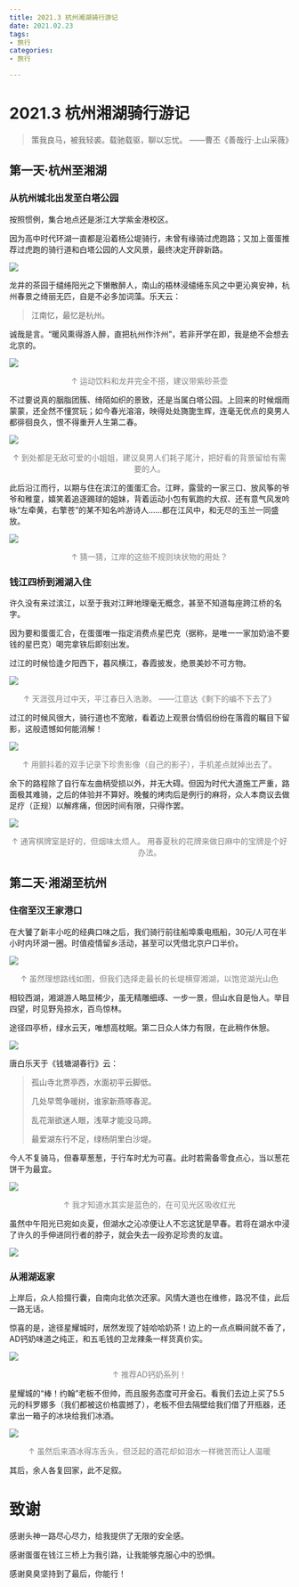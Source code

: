 ```yaml
---
title: 2021.3 杭州湘湖骑行游记
date: 2021.02.23
tags:
- 旅行
categories: 
- 旅行

---
```


# 2021.3 杭州湘湖骑行游记

> 策我良马，被我轻裘。载驰载驱，聊以忘忧。  ——曹丕《善哉行·上山采薇》

## 第一天·杭州至湘湖

### 从杭州城北出发至白塔公园

按照惯例，集合地点还是浙江大学紫金港校区。

因为高中时代环湖一直都是沿着杨公堤骑行，未曾有缘骑过虎跑路；又加上蛋蛋推荐过虎跑的骑行道和白塔公园的人文风景，最终决定开辟新路。

![](https://raw.githubusercontent.com/DF-Master/yidapicbed/main/markdown/20210223001217.png)

龙井的茶园于缱绻阳光之下懒散醉人，南山的梧林浸缱绻东风之中更沁爽安神，杭州春景之绮丽无匹，自是不必多加词藻。乐天云：

> 江南忆，最忆是杭州。

诚哉是言。“暖风熏得游人醉，直把杭州作汴州”，若非开学在即，我是绝不会想去北京的。



![](https://raw.githubusercontent.com/DF-Master/yidapicbed/main/markdown/20210223003420.png)

<center><font color="gray">↑ 运动饮料和龙井完全不搭，建议带紫砂茶壶</font></center>

不过要说真的胭脂团簇、绮陌如织的景致，还是当属白塔公园。上回来的时候烟雨蒙蒙，还全然不懂赏玩；如今春光溶溶，映得处处旖旎生辉，连毫无优点的臭男人都徘徊良久，恨不得重开人生第二春。

![](https://raw.githubusercontent.com/DF-Master/yidapicbed/main/markdown/20210223005245.png)

<center><font color="gray">↑  到处都是无敌可爱的小姐姐，建议臭男人们耗子尾汁，把好看的背景留给有需要的人。</font></center>

此后沿江而行，以期与住在滨江的蛋蛋汇合。江畔，露营的一家三口、放风筝的爷爷和稚童，嬉笑着追逐踢球的姐妹，背着运动小包有氧跑的大叔、还有意气风发吟咏“左牵黄，右擎苍”的某不知名吟游诗人……都在江风中，和无尽的玉兰一同盛放。

![](https://raw.githubusercontent.com/DF-Master/yidapicbed/main/markdown/20210223010943.jpg)

<center><font color="gray">↑  猜一猜，江岸的这些不规则块状物的用处？</font></center>

### 钱江四桥到湘湖入住

许久没有来过滨江，以至于我对江畔地理毫无概念，甚至不知道每座跨江桥的名字。

因为要和蛋蛋汇合，在蛋蛋唯一指定消费点星巴克（据称，是唯一一家加奶油不要钱的星巴克）喝完拿铁后即刻出发。



过江的时候恰逢夕阳西下，暮风横江，春霞披发，绝景美妙不可方物。

![](https://raw.githubusercontent.com/DF-Master/yidapicbed/main/markdown/20210223010351.jpg)

<center><font color="gray">↑  天涯弦月过中天，平江春日入浩渺。  ——江意达《剩下的编不下去了》</font></center>

过江的时候风很大，骑行道也不宽敞，看着边上观景台情侣纷纷在落霞的瞩目下留影，这般遗憾如何能消解！

![](https://raw.githubusercontent.com/DF-Master/yidapicbed/main/markdown/20210223011415.jpg)

<center><font color="gray">↑  用颤抖着的双手记录下珍贵影像（自己的影子），手机差点就掉出去了。</font></center>

余下的路程除了自行车左曲柄受损以外，并无大碍。但因为时代大道施工严重，路面极其难骑，之后的体验并不算好。晚餐的烤肉后是例行的麻将，众人本商议去做足疗（正规）以解疼痛，但因时间有限，只得作罢。

![](https://raw.githubusercontent.com/DF-Master/yidapicbed/main/markdown/20210223011852.jpg)

<center><font color="gray">↑  通宵棋牌室是好的，但烟味太烦人。
    用春夏秋的花牌来做日麻中的宝牌是个好办法。</font></center>


## 第二天·湘湖至杭州

### 住宿至汉王家港口

在大饕了新丰小吃的经典口味之后，我们骑行前往船埠乘电瓶船，30元/人可在半小时内环湖一圈。时值疫情留乡活动，甚至可以凭借北京户口半价。

![](https://raw.githubusercontent.com/DF-Master/yidapicbed/main/markdown/20210223010056.png)

<center><font color="gray">↑ 虽然理想路线如图，但我们选择走最长的长堤横穿湘湖，以饱览湖光山色</font></center>

相较西湖，湘湖游人略显稀少，虽无精雕细琢、一步一景，但山水自是怡人。举目四望，时见野凫掠水，百鸟惊林。

途径四亭桥，绿水云天，唯想高枕眠。第二日众人体力有限，在此稍作休憩。

![](https://raw.githubusercontent.com/DF-Master/yidapicbed/main/markdown/20210223173517.jpg)

唐白乐天于《钱塘湖春行》云：

> 孤山寺北贾亭西，水面初平云脚低。
>
> 几处早莺争暖树，谁家新燕啄春泥。
>
> 乱花渐欲迷人眼，浅草才能没马蹄。
>
> 最爱湖东行不足，绿杨阴里白沙堤。

今人不复骑马，但春草葱葱，于行车时尤为可喜。此时若需备零食点心，当以葱花饼干为最宜。

![](https://raw.githubusercontent.com/DF-Master/yidapicbed/main/markdown/20210223174334.jpg)

<center><font color="gray">↑ 我才知道水其实是蓝色的，在可见光区吸收红光</font></center>

虽然中午阳光已宛如炎夏，但湖水之沁凉便让人不忘这犹是早春。若将在湖水中浸了许久的手伸进同行者的脖子，就会失去一段弥足珍贵的友谊。

![](https://raw.githubusercontent.com/DF-Master/yidapicbed/main/markdown/20210223175134.jpg)

### 从湘湖返家

上岸后，众人拾掇行囊，自南向北依次还家。风情大道也在维修，路况不佳，此后一路无话。

[](https://goo.gl/maps/kokGAC61xJ3xKU4Z8)

惊喜的是，途径星耀城时，居然发现了娃哈哈奶茶！边上的一点点瞬间就不香了，AD钙奶味道之纯正，和五毛钱的卫龙辣条一样货真价实。

![](https://raw.githubusercontent.com/DF-Master/yidapicbed/main/markdown/20210223180443.jpg)

<center><font color="gray">↑ 推荐AD钙奶系列！</font></center>

星耀城的“棒！约翰”老板不但帅，而且服务态度可开金石。看我们去边上买了5.5元的科罗娜多（我们都被这价格震撼了），老板不但去隔壁给我们借了开瓶器，还拿出一箱子的冰块给我们冰酒。

![](https://raw.githubusercontent.com/DF-Master/yidapicbed/main/markdown/20210223180845.jpg)

<center><font color="gray">↑ 虽然后来酒冰得冻舌头，但泛起的酒花却如泪水一样微苦而让人温暖</font></center>

其后，余人各复回家，此不足叙。



# 致谢

感谢头神一路尽心尽力，给我提供了无限的安全感。

感谢蛋蛋在钱江三桥上为我引路，让我能够克服心中的恐惧。

感谢臭臭坚持到了最后，你能行！